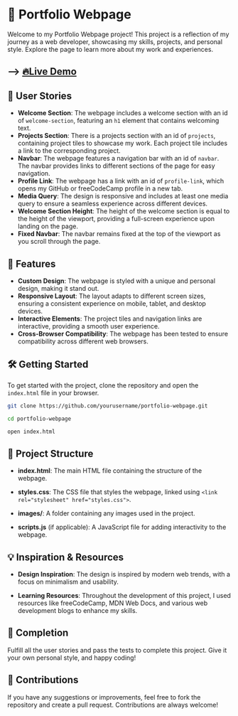 # 🌟 Portfolio Webpage

Welcome to my Portfolio Webpage project! This project is a reflection of my journey as a web developer, showcasing my skills, projects, and personal style. Explore the page to learn more about my work and experiences.

## --> [🔥Live Demo]()

## 🚀 User Stories

- **Welcome Section**: The webpage includes a welcome section with an id of `welcome-section`, featuring an `h1` element that contains welcoming text.
- **Projects Section**: There is a projects section with an id of `projects`, containing project tiles to showcase my work. Each project tile includes a link to the corresponding project.
- **Navbar**: The webpage features a navigation bar with an id of `navbar`. The navbar provides links to different sections of the page for easy navigation.
- **Profile Link**: The webpage has a link with an id of `profile-link`, which opens my GitHub or freeCodeCamp profile in a new tab.
- **Media Query**: The design is responsive and includes at least one media query to ensure a seamless experience across different devices.
- **Welcome Section Height**: The height of the welcome section is equal to the height of the viewport, providing a full-screen experience upon landing on the page.
- **Fixed Navbar**: The navbar remains fixed at the top of the viewport as you scroll through the page.

## 🎨 Features

- **Custom Design**: The webpage is styled with a unique and personal design, making it stand out.
- **Responsive Layout**: The layout adapts to different screen sizes, ensuring a consistent experience on mobile, tablet, and desktop devices.
- **Interactive Elements**: The project tiles and navigation links are interactive, providing a smooth user experience.
- **Cross-Browser Compatibility**: The webpage has been tested to ensure compatibility across different web browsers.

## 🛠️ Getting Started

To get started with the project, clone the repository and open the `index.html` file in your browser.

```bash
git clone https://github.com/yourusername/portfolio-webpage.git
```

```bash
cd portfolio-webpage
```

```bash
open index.html
```

## 📂 Project Structure

- **index.html**: The main HTML file containing the structure of the webpage.

- **styles.css**: The CSS file that styles the webpage, linked using `<link rel="stylesheet" href="styles.css">`.

- **images/**: A folder containing any images used in the project.

- **scripts.js** (if applicable): A JavaScript file for adding interactivity to the webpage.

## 💡 Inspiration & Resources

- **Design Inspiration**: The design is inspired by modern web trends, with a focus on minimalism and usability.

- **Learning Resources**: Throughout the development of this project, I used resources like freeCodeCamp, MDN Web Docs, and various web development blogs to enhance my skills.

## 🎉 Completion

Fulfill all the user stories and pass the tests to complete this project. Give it your own personal style, and happy coding!

## 🤝 Contributions

If you have any suggestions or improvements, feel free to fork the repository and create a pull request. Contributions are always welcome!
